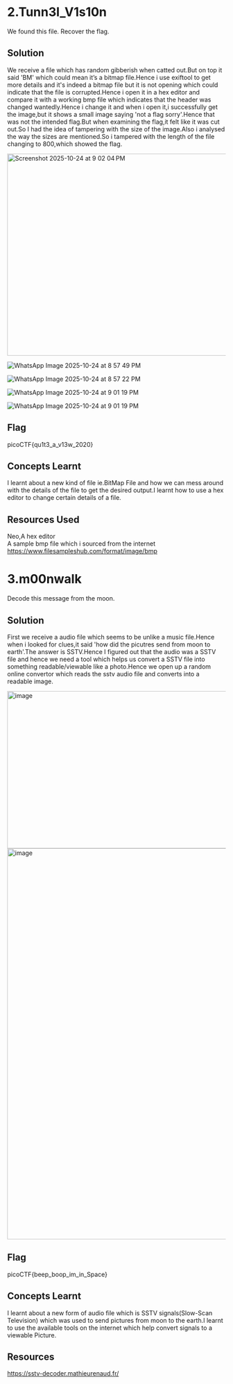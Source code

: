 # 2.Tunn3l_V1s10n
We found this file. Recover the flag.          

## Solution
We receive a file which has random gibberish when catted out.But on top it said 'BM' which could mean it’s a bitmap file.Hence i use exiftool to get more details and it's indeed a bitmap file but it is not opening which could indicate that the file is corrupted.Hence i open it in a hex editor and compare it with a working bmp file which indicates that the header was changed wantedly.Hence i change it and when i open it,i successfully get the image,but it shows a small image saying 'not a flag sorry'.Hence that was not the intended flag.But when examining the flag,it felt like it was cut out.So I had the idea of tampering with the size of the image.Also i analysed the way the sizes are mentioned.So i tampered with the length of the file changing to 800,which showed the flag.        

<img width="1242" height="465" alt="Screenshot 2025-10-24 at 9 02 04 PM" src="https://github.com/user-attachments/assets/2af0552b-6eb1-495c-8351-e82830e38b80" />       


![WhatsApp Image 2025-10-24 at 8 57 49 PM](https://github.com/user-attachments/assets/7c8281f0-1ebc-462a-bea3-9a49337754d4)        


![WhatsApp Image 2025-10-24 at 8 57 22 PM](https://github.com/user-attachments/assets/ad34fe37-b08f-4e0c-8cc3-b8ad8d2fd02f)         


![WhatsApp Image 2025-10-24 at 9 01 19 PM](https://github.com/user-attachments/assets/e7e2ce83-142a-424f-bbd8-6f58d52ffee6)        


![WhatsApp Image 2025-10-24 at 9 01 19 PM](https://github.com/user-attachments/assets/be76dfea-13f3-4172-a1af-1e695e57f89c)         


## Flag
picoCTF{qu1t3_a_v13w_2020}        
    
## Concepts Learnt
I learnt about a new kind of file ie.BitMap File and how we can mess around with the details of the file to get the desired output.I learnt how to use a hex editor to change certain details of a file.       

## Resources Used
Neo,A hex editor                 
A sample bmp file which i sourced from the internet     
https://www.filesampleshub.com/format/image/bmp        






# 3.m00nwalk
Decode this message from the moon.          

## Solution
First we receive a audio file which seems to be unlike a music file.Hence when i looked for clues,it said 'how did the picutres send from moon to earth'.The answer is SSTV.Hence I figured out that the audio was a SSTV file and hence we need a tool which helps us convert a SSTV file into something readable/viewable like a photo.Hence we open up a random online convertor which reads the sstv audio file and converts into a readable image.        

<img width="917" height="362" alt="image" src="https://github.com/user-attachments/assets/d6fb4150-8a94-4f65-89dc-0a5dd9dfd54f" />      

<img width="1168" height="900" alt="image" src="https://github.com/user-attachments/assets/b0fe7b8c-70d5-4e99-87ad-93d92e03b4f7" />


## Flag
picoCTF{beep_boop_im_in_Space}     

## Concepts Learnt 
I learnt about a new form of audio file which is SSTV signals(Slow-Scan Television) which was used to send pictures from moon to the earth.I learnt to use the available tools on the internet which help convert signals to a viewable Picture.         

## Resources
https://sstv-decoder.mathieurenaud.fr/      
